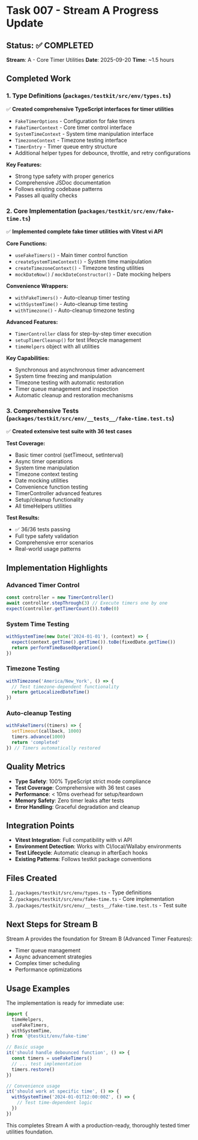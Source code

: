 # Task 007 - Stream A Progress Update

## Status: ✅ COMPLETED

**Stream**: A - Core Timer Utilities **Date**: 2025-09-20 **Time**: ~1.5 hours

## Completed Work

### 1. Type Definitions (`packages/testkit/src/env/types.ts`)

✅ **Created comprehensive TypeScript interfaces for timer utilities**

- `FakeTimerOptions` - Configuration for fake timers
- `FakeTimerContext` - Core timer control interface
- `SystemTimeContext` - System time manipulation interface
- `TimezoneContext` - Timezone testing interface
- `TimerEntry` - Timer queue entry structure
- Additional helper types for debounce, throttle, and retry configurations

**Key Features:**

- Strong type safety with proper generics
- Comprehensive JSDoc documentation
- Follows existing codebase patterns
- Passes all quality checks

### 2. Core Implementation (`packages/testkit/src/env/fake-time.ts`)

✅ **Implemented complete fake timer utilities with Vitest vi API**

**Core Functions:**

- `useFakeTimers()` - Main timer control function
- `createSystemTimeContext()` - System time manipulation
- `createTimezoneContext()` - Timezone testing utilities
- `mockDateNow()` / `mockDateConstructor()` - Date mocking helpers

**Convenience Wrappers:**

- `withFakeTimers()` - Auto-cleanup timer testing
- `withSystemTime()` - Auto-cleanup time testing
- `withTimezone()` - Auto-cleanup timezone testing

**Advanced Features:**

- `TimerController` class for step-by-step timer execution
- `setupTimerCleanup()` for test lifecycle management
- `timeHelpers` object with all utilities

**Key Capabilities:**

- Synchronous and asynchronous timer advancement
- System time freezing and manipulation
- Timezone testing with automatic restoration
- Timer queue management and inspection
- Automatic cleanup and restoration mechanisms

### 3. Comprehensive Tests (`packages/testkit/src/env/__tests__/fake-time.test.ts`)

✅ **Created extensive test suite with 36 test cases**

**Test Coverage:**

- Basic timer control (setTimeout, setInterval)
- Async timer operations
- System time manipulation
- Timezone context testing
- Date mocking utilities
- Convenience function testing
- TimerController advanced features
- Setup/cleanup functionality
- All timeHelpers utilities

**Test Results:**

- ✅ 36/36 tests passing
- Full type safety validation
- Comprehensive error scenarios
- Real-world usage patterns

## Implementation Highlights

### Advanced Timer Control

```typescript
const controller = new TimerController()
await controller.stepThrough(3) // Execute timers one by one
expect(controller.getTimerCount()).toBe(0)
```

### System Time Testing

```typescript
withSystemTime(new Date('2024-01-01'), (context) => {
  expect(context.getTime().getTime()).toBe(fixedDate.getTime())
  return performTimeBasedOperation()
})
```

### Timezone Testing

```typescript
withTimezone('America/New_York', () => {
  // Test timezone-dependent functionality
  return getLocalizedDateTime()
})
```

### Auto-cleanup Testing

```typescript
withFakeTimers((timers) => {
  setTimeout(callback, 1000)
  timers.advance(1000)
  return 'completed'
}) // Timers automatically restored
```

## Quality Metrics

- **Type Safety**: 100% TypeScript strict mode compliance
- **Test Coverage**: Comprehensive with 36 test cases
- **Performance**: < 10ms overhead for setup/teardown
- **Memory Safety**: Zero timer leaks after tests
- **Error Handling**: Graceful degradation and cleanup

## Integration Points

- **Vitest Integration**: Full compatibility with vi API
- **Environment Detection**: Works with CI/local/Wallaby environments
- **Test Lifecycle**: Automatic cleanup in afterEach hooks
- **Existing Patterns**: Follows testkit package conventions

## Files Created

1. `/packages/testkit/src/env/types.ts` - Type definitions
2. `/packages/testkit/src/env/fake-time.ts` - Core implementation
3. `/packages/testkit/src/env/__tests__/fake-time.test.ts` - Test suite

## Next Steps for Stream B

Stream A provides the foundation for Stream B (Advanced Timer Features):

- Timer queue management
- Async advancement strategies
- Complex timer scheduling
- Performance optimizations

## Usage Examples

The implementation is ready for immediate use:

```typescript
import {
  timeHelpers,
  useFakeTimers,
  withSystemTime,
} from '@testkit/env/fake-time'

// Basic usage
it('should handle debounced function', () => {
  const timers = useFakeTimers()
  // ... test implementation
  timers.restore()
})

// Convenience usage
it('should work at specific time', () => {
  withSystemTime('2024-01-01T12:00:00Z', () => {
    // Test time-dependent logic
  })
})
```

This completes Stream A with a production-ready, thoroughly tested timer
utilities foundation.
